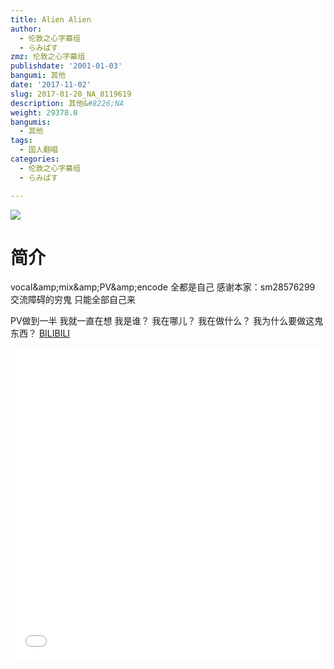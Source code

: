```yaml
---
title: Alien Alien
author:
  - 伦敦之心字幕组
  - らみぱす
zmz: 伦敦之心字幕组
publishdate: '2001-01-03'
bangumi: 其他
date: '2017-11-02'
slug: 2017-01-20_NA_8119619
description: 其他&#8226;NA
weight: 29378.0
bangumis:
  - 其他
tags:
  - 国人翻唱
categories:
  - 伦敦之心字幕组
  - らみぱす

---
```

![](https://i.imgur.com/vBW7KVJ.png)
# 简介  
vocal&amp;amp;mix&amp;amp;PV&amp;amp;encode 全都是自己
感谢本家：sm28576299
交流障碍的穷鬼 只能全部自己来

PV做到一半 我就一直在想
我是谁？
我在哪儿？
我在做什么？
我为什么要做这鬼东西？
  [BILIBILI](https://www.bilibili.com/video/av8119619/)

  <iframe src="//www.bilibili.com/html/html5player.html?cid=13351077&aid=8119619" width="100%" height="500" frameborder="0" allowfullscreen="allowfullscreen"></iframe>
